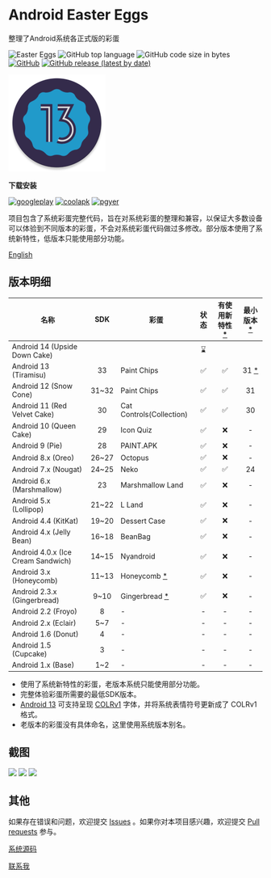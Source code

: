 # Android Easter Eggs

整理了Android系统各正式版的彩蛋

![Easter Eggs](https://img.shields.io/badge/Android-Easter%20Eggs-red?logo=android) ![GitHub top language](https://img.shields.io/github/languages/top/hushenghao/AndroidEasterEggs?logo=kotlin)
![GitHub code size in bytes](https://img.shields.io/github/languages/code-size/hushenghao/AndroidEasterEggs) [![GitHub](https://img.shields.io/github/license/hushenghao/AndroidEasterEggs)](https://github.com/hushenghao/AndroidEasterEggs/blob/master/LICENSE) [![GitHub release (latest by date)](https://img.shields.io/github/v/release/hushenghao/AndroidEasterEggs)](https://github.com/hushenghao/AndroidEasterEggs/releases)

![logo](./images/ic_launcher_round.png)

**下载安装**

[![googleplay](https://img.shields.io/badge/Google%20Play--34a853?logo=googleplay&style=for-the-badge)](https://play.google.com/store/apps/details?id=com.dede.android_eggs) 
[![coolapk](https://img.shields.io/badge/Coolapk--4caf50?logo=android&style=for-the-badge)](https://www.coolapk.com/apk/com.dede.android_eggs) [![pgyer](https://img.shields.io/badge/Beta-Pgyer-1abc9c?logo=androidstudio&style=for-the-badge)](https://www.pgyer.com/eggs)

项目包含了系统彩蛋完整代码，旨在对系统彩蛋的整理和兼容，以保证大多数设备可以体验到不同版本的彩蛋，不会对系统彩蛋代码做过多修改。部分版本使用了系统新特性，低版本只能使用部分功能。

[English](./README.md)

## 版本明细
| 名称 | SDK | 彩蛋 | 状态 | 有使用新特性 [*](#id_new_features) | 最小版本 [*](#id_full_egg_mini_sdk) |
|---|:---:|---|:---:|:---:|:---:|
| Android 14 (Upside Down Cake) |  |  | ⌛️ |  |  |
| Android 13 (Tiramisu) | 33 | Paint Chips | ✅ | ✅ | 31 [*](#id_color_vector_fonts) |
| Android 12 (Snow Cone) | 31~32 | Paint Chips | ✅ | ✅ | 31 |
| Android 11 (Red Velvet Cake) | 30 | Cat Controls(Collection) | ✅ | ✅ | 30 |
| Android 10 (Queen Cake) | 29 | Icon Quiz | ✅ | ❌ | - |
| Android 9 (Pie) | 28 | PAINT.APK | ✅ | ❌ | - |
| Android 8.x (Oreo) | 26~27 | Octopus | ✅ | ❌ | - |
| Android 7.x (Nougat) | 24~25 | Neko | ✅ | ✅ | 24 |
| Android 6.x (Marshmallow) | 23 | Marshmallow Land | ✅ | ❌ | - |
| Android 5.x (Lollipop) | 21~22 | L Land | ✅ | ❌ | - |
| Android 4.4 (KitKat) | 19~20 | Dessert Case | ✅ | ❌ | - |
| Android 4.x (Jelly Bean) | 16~18 | BeanBag | ✅ | ❌ | - |
| Android 4.0.x (Ice Cream Sandwich) | 14~15 | Nyandroid | ✅ | ❌ | - |
| Android 3.x (Honeycomb) | 11~13 | Honeycomb [*](#id_egg_name) | ✅ | ❌ | - |
| Android 2.3.x (Gingerbread) | 9~10 | Gingerbread [*](#id_egg_name) | ✅ | ❌ | - |
| Android 2.2 (Froyo) | 8 | - | - | - | - |
| Android 2.x (Eclair) | 5~7 | - | - | - | - |
| Android 1.6 (Donut) | 4 | - | - | - | - |
| Android 1.5 (Cupcake) | 3 | - | - | - | - |
| Android 1.x (Base) | 1~2 | - | - | - | - |

* <span id='id_new_features'>使用了系统新特性的彩蛋，老版本系统只能使用部分功能。</span>
* <span id='id_full_egg_mini_sdk'>完整体验彩蛋所需要的最低SDK版本。</span>
* <span id='id_color_vector_fonts'>[Android 13](https://developer.android.google.cn/about/versions/13/features#color-vector-fonts) 可支持呈现 [COLRv1](https://developer.chrome.com/blog/colrv1-fonts/) 字体，并将系统表情符号更新成了 COLRv1 格式。</span>
* <span id='id_egg_name'>老版本的彩蛋没有具体命名，这里使用系统版本别名。</span>

## 截图
<img height="512" src="https://github.com/hushenghao/AndroidEasterEggs/raw/master/images/Screenshot_20220901_135512.png"/> <img height="512" src="https://github.com/hushenghao/AndroidEasterEggs/raw/master/images/STIIITCH_2022_09_01_02_14_28.PNG"/> <img height="512" src="https://github.com/hushenghao/AndroidEasterEggs/raw/master/images/STIIITCH_2022_09_01_02_13_58.PNG"/>

## 其他

如果存在错误和问题，欢迎提交 [Issues](https://github.com/hushenghao/AndroidEasterEggs/issues) 。如果你对本项目感兴趣，欢迎提交 [Pull requests](https://github.com/hushenghao/AndroidEasterEggs/pulls) 参与。

[系统源码](https://github.com/aosp-mirror/platform_frameworks_base)

[联系我](mailto:dede.hu@qq.com)
